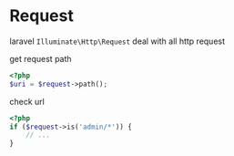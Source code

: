 # Request

laravel `Illuminate\Http\Request` deal with all http request

get request path

```php
<?php
$uri = $request->path();
```

check url

```php
<?php
if ($request->is('admin/*')) {
    // ...
}
```